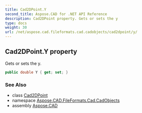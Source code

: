 ```yaml
---
title: Cad2DPoint.Y
second_title: Aspose.CAD for .NET API Reference
description: Cad2DPoint property. Gets or sets the y
type: docs
weight: 30
url: /net/aspose.cad.fileformats.cad.cadobjects/cad2dpoint/y/
---
```

## Cad2DPoint.Y property

Gets or sets the y.

```csharp
public double Y { get; set; }
```

### See Also

* class [Cad2DPoint](../)
* namespace [Aspose.CAD.FileFormats.Cad.CadObjects](../../cad2dpoint/)
* assembly [Aspose.CAD](../../../)


